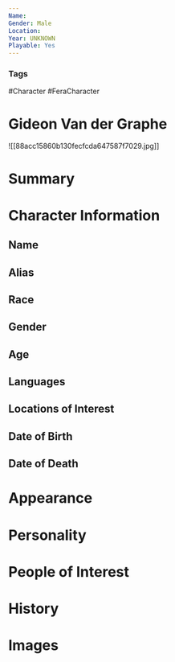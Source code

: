```yaml
---
Name: 
Gender: Male
Location: 
Year: UNKNOWN
Playable: Yes
---
```


### Tags
#Character #FeraCharacter 

# Gideon Van der Graphe
![[88acc15860b130fecfcda647587f7029.jpg]]

# Summary


# Character Information

## Name

## Alias

## Race

## Gender

## Age

## Languages

## Locations of Interest

## Date of Birth

## Date of Death

# Appearance

# Personality

# People of Interest

# History

# Images
